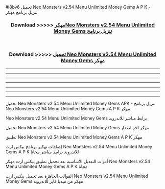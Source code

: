 #i8bv6 تحميل Neo Monsters v2.54 Menu Unlimited Money Gems  A P K - تنزيل برنامج مهكر



<div align="center">
<h3>Download >>>>> <a href="https://runaway1.web.app/?sq=Neo Monsters v2.54 Menu Unlimited Money Gems ">مهكرNeo Monsters v2.54 Menu Unlimited Money Gems  تنزيل برنامج</a></h3><br>

<h3>Download >>>>> <a href="https://runaway1.web.app/?sq=Neo Monsters v2.54 Menu Unlimited Money Gems ">تحميل Neo Monsters v2.54 Menu Unlimited Money Gems  مهكر</a></h3>
</div>


----------------------------------------------------------

----------------------------------------------------------

----------------------------------------------------------

----------------------------------------------------------

----------------------------------------------------------

----------------------------------------------------------

----------------------------------------------------------

تحميل Neo Monsters v2.54 Menu Unlimited Money Gems  APK - تنزيل برنامج Neo Monsters v2.54 Menu Unlimited Money Gems  A P K مهكر

Neo Monsters v2.54 Menu Unlimited Money Gems  برابط مباشر للاندرويد

تحميل Neo Monsters v2.54 Menu Unlimited Money Gems  مهكر اخر اصدار

تطبيق Neo Monsters v2.54 Menu Unlimited Money Gems  A P K مهكر

إضافات تهكير برنامج بيكس ارت Neo Monsters v2.54 Menu Unlimited Money Gems  A P K للاندرويد برابط مباشر مجانا

أدوات التعديل الأساسية بعد تحميل تطبيق بيكس ارت مهكر Neo Monsters v2.54 Menu Unlimited Money Gems  A P K مجانا

القوالب الجاهزة بعد تحميل بيكس ارت Neo Monsters v2.54 Menu Unlimited Money Gems  مهكر من ميديا فاير للاندرويد


